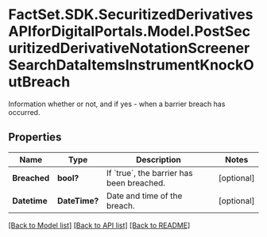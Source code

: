 # FactSet.SDK.SecuritizedDerivativesAPIforDigitalPortals.Model.PostSecuritizedDerivativeNotationScreenerSearchDataItemsInstrumentKnockOutBreach
Information whether or not, and if yes - when a barrier breach has occurred.

## Properties

Name | Type | Description | Notes
------------ | ------------- | ------------- | -------------
**Breached** | **bool?** | If &#x60;true&#x60;, the barrier has been breached. | [optional] 
**Datetime** | **DateTime?** | Date and time of the breach. | [optional] 

[[Back to Model list]](../README.md#documentation-for-models) [[Back to API list]](../README.md#documentation-for-api-endpoints) [[Back to README]](../README.md)

